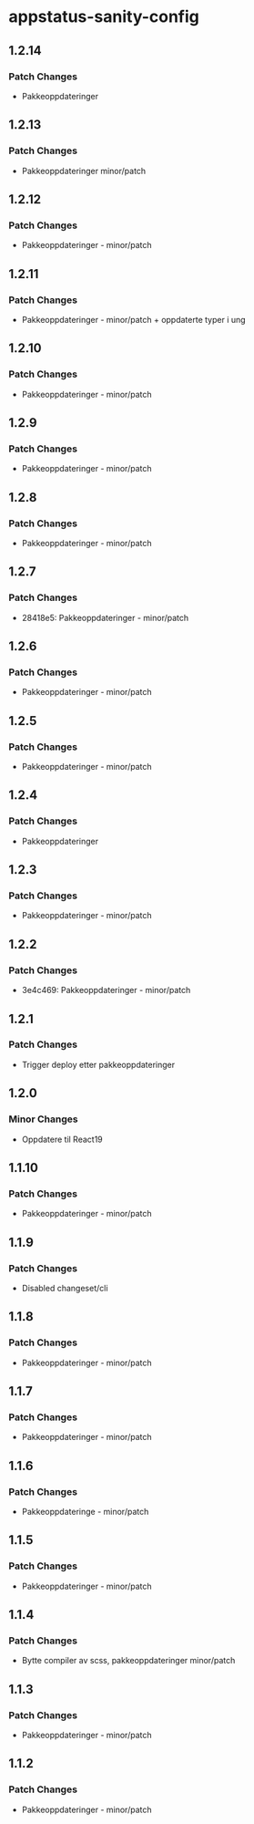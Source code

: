 # appstatus-sanity-config

## 1.2.14

### Patch Changes

- Pakkeoppdateringer

## 1.2.13

### Patch Changes

- Pakkeoppdateringer minor/patch

## 1.2.12

### Patch Changes

- Pakkeoppdateringer - minor/patch

## 1.2.11

### Patch Changes

- Pakkeoppdateringer - minor/patch + oppdaterte typer i ung

## 1.2.10

### Patch Changes

- Pakkeoppdateringer - minor/patch

## 1.2.9

### Patch Changes

- Pakkeoppdateringer - minor/patch

## 1.2.8

### Patch Changes

- Pakkeoppdateringer - minor/patch

## 1.2.7

### Patch Changes

- 28418e5: Pakkeoppdateringer - minor/patch

## 1.2.6

### Patch Changes

- Pakkeoppdateringer - minor/patch

## 1.2.5

### Patch Changes

- Pakkeoppdateringer - minor/patch

## 1.2.4

### Patch Changes

- Pakkeoppdateringer

## 1.2.3

### Patch Changes

- Pakkeoppdateringer - minor/patch

## 1.2.2

### Patch Changes

- 3e4c469: Pakkeoppdateringer - minor/patch

## 1.2.1

### Patch Changes

- Trigger deploy etter pakkeoppdateringer

## 1.2.0

### Minor Changes

- Oppdatere til React19

## 1.1.10

### Patch Changes

- Pakkeoppdateringer - minor/patch

## 1.1.9

### Patch Changes

- Disabled changeset/cli

## 1.1.8

### Patch Changes

- Pakkeoppdateringer - minor/patch

## 1.1.7

### Patch Changes

- Pakkeoppdateringer - minor/patch

## 1.1.6

### Patch Changes

- Pakkeoppdateringe - minor/patch

## 1.1.5

### Patch Changes

- Pakkeoppdateringer - minor/patch

## 1.1.4

### Patch Changes

- Bytte compiler av scss, pakkeoppdateringer minor/patch

## 1.1.3

### Patch Changes

- Pakkeoppdateringer - minor/patch

## 1.1.2

### Patch Changes

- Pakkeoppdateringer - minor/patch
